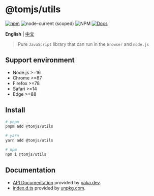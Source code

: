 # @tomjs/utils

[![npm](https://img.shields.io/npm/v/@tomjs/utils)](https://www.npmjs.com/package/@tomjs/utils) ![node-current (scoped)](https://img.shields.io/node/v/@tomjs/utils) ![NPM](https://img.shields.io/npm/l/@tomjs/utils) [![Docs](https://www.paka.dev/badges/v0/cute.svg)](https://www.paka.dev/npm/@tomjs/utils)

**English** | [中文](./README.zh_CN.md)

> Pure `JavaScript` library that can run in the `browser` and `node.js`

## Support environment

- Node.js >=16
- Chrome >=87
- Firefox >=78
- Safari >=14
- Edge >=88

## Install

```bash
# pnpm
pnpm add @tomjs/utils

# yarn
yarn add @tomjs/utils

# npm
npm i @tomjs/utils
```

## Documentation

- [API Documentation](https://paka.dev/npm/@tomjs/utils) provided by [paka.dev](https://paka.dev).
- [index.d.ts](https://www.unpkg.com/browse/@tomjs/utils/dist/index.d.ts) provided by [unpkg.com](https://www.unpkg.com).
